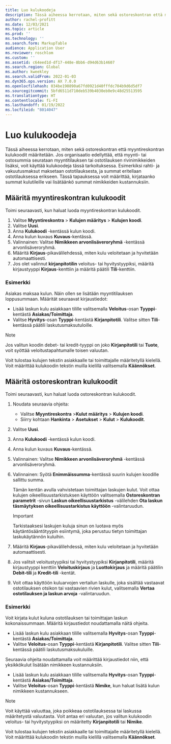 ```yaml
---
title: Luo kulukoodeja
description: Tässä aiheessa kerrotaan, miten sekä ostoreskontran että myyntireskontran kulukoodit määritetään.
author: rachel-profitt
ms.date: 12/03/2021
ms.topic: article
ms.prod: ''
ms.technology: ''
ms.search.form: MarkupTable
audience: Application User
ms.reviewer: roschlom
ms.custom: ''
ms.assetid: c64eed1d-df17-448e-8bb6-d94d63b14607
ms.search.region: Global
ms.author: kweekley
ms.search.validFrom: 2022-01-03
ms.dyn365.ops.version: AX 7.0.0
ms.openlocfilehash: 034be190890a67fd0921d40fffdc704b9d6d5df7
ms.sourcegitcommit: 5bfd6511d710deb539b4030eb0e9c48d25513595
ms.translationtype: HT
ms.contentlocale: fi-FI
ms.lasthandoff: 01/19/2022
ms.locfileid: "8014047"
---
```

# <a name="create-charges-codes"></a>Luo kulukoodeja

Tässä aiheessa kerrotaan, miten sekä ostoreskontran että myyntireskontran kulukoodit määritetään. Jos organisaatio edellyttää, että myynti- tai ostosummia seurataan myyntitilauksen tai ostotilauksen rivinimikkeiden lisäksi, voit käyttää kulukoodeja tässä tarkoituksessa. Esimerkiksi rahti- ja vakuutusmaksut maksetaan ostotilauksesta, ja summat eritellaan ostotilauksessa erikseen. Tässä tapauksessa voit määrittää, kirjataanko summat kulutileille vai lisätäänkö summat nimikkeiden kustannuksiin.

## <a name="set-up-charges-codes-for-accounts-receivable"></a>Määritä myyntireskontran kulukoodit

Toimi seuraavasti, kun haluat luoda myyntireskontran kulukoodit.

1. Valitse **Myyntireskontra** &gt; **Kulujen määritys** &gt; **Kulujen koodi**.
2. Valitse **Uusi**.
3. Anna **Kulukoodi** -kentässä kulun koodi.
3. Anna kulun kuvaus **Kuvaus**-kentässä.
4. Valinnainen: Valitse **Nimikkeen arvonlisäveroryhmä** -kentässä arvonlisäveroryhmä.
5. Määritä **Kirjaus**-pikavälilehdessä, miten kulu veloitetaan ja hyvitetään automaattisesti.
6. Jos olet valinnut **kirjanpitotilin** veloitus- tai hyvitystyypiksi, määritä kirjaustyyppi **Kirjaus**-kenttiin ja määritä päätili **Tili**-kenttiin.

### <a name="example"></a>Esimerkki

Asiakas maksaa kulun. Näin ollen se lisätään myyntitilauksen loppusummaan. Määrität seuraavat kirjaustiedot:

- Lisää laskun kulu asiakkaan tilille valitsemalla **Veloitus**-osan **Tyyppi**-kentästä **Asiakas/Toimittaja**.
- Valitse **Hyvitys**-osan **Tyyppi**-kentästä **Kirjanpitotili**. Valitse sitten **Tili**-kentässä päätili laskutusmaksutuloille.

> [!NOTE]
> Jos valitun koodin debet- tai kredit-tyyppi on joko **Kirjanpitotili** tai **Tuote**, voit syöttää veloitustapahtumalle toisen valuutan.

Voit tulostaa kulujen tekstin asiakkaalle tai toimittajalle määritetyllä kielellä. Voit määrittää kulukoodin tekstin muilla kielillä valitsemalla **Käännökset**.

## <a name="set-up-charges-codes-for-accounts-payable"></a>Määritä ostoreskontran kulukoodit

Toimi seuraavasti, kun haluat luoda ostoreskontran kulukoodit.

1. Noudata seuraavia ohjeita:

    - Valitse **Myyntireskontra** &gt;**Kulut** **määritys** &gt; **Kulujen koodi**.
    - Siirry kohtaan **Hankinta** &gt; **Asetukset** &gt; **Kulut** &gt; **Kulukoodit**.

2. Valitse **Uusi**.
3. Anna **Kulukoodi** -kentässä kulun koodi.
3. Anna kulun kuvaus **Kuvaus**-kentässä.
4. Valinnainen: Valitse **Nimikkeen arvonlisäveroryhmä** -kentässä arvonlisäveroryhmä.
5. Valinnainen: Syötä **Enimmäissumma**-kentässä suurin kulujen koodille sallittu summa.

    Tämän kentän avulla vahvistetaan toimittajan laskujen kulut. Voit ottaa kulujen oikeellisuustarkistuksen käyttöön valitsemalla **Ostoreskontran parametrit** -sivun **Laskun oikeellisuustarkistus** -välilehden **Ota laskun täsmäytyksen oikeellisuustarkistus käyttöön** -valintaruudun.

    > [!IMPORTANT]
    > Tarkistaaksesi laskujen kuluja sinun on luotava myös käytäntösääntötyypin esiintymä, joka perustuu tietyn toimittajan laskukäytännön kuluihin.

6. Määritä **Kirjaus**-pikavälilehdessä, miten kulu veloitetaan ja hyvitetään automaattisesti.
7. Jos valitsit veloitustyypiksi tai hyvitystyypiksi **Kirjanpitotili**, määritä kirjaustyyppi kenttiin **Veloituskirjaus** ja **Luottokirjaus** ja määritä päätilin **Debit-tili** ja **Kredit-tili** -kentät.
8. Voit ottaa käyttöön kuluarvojen vertailun laskulle, joka sisältää vastaavat ostotilauksen otsikon tai vastaavien rivien kulut, valitsemalla **Vertaa ostotilauksen ja laskun arvoja** -valintaruudun.

### <a name="example"></a>Esimerkki

Voit kirjata kulut kuluna ostotilauksen tai toimittajan laskun kokonaissummaan. Määritä kirjaustiedot noudattamalla näitä ohjeita. 

- Lisää laskun kulu asiakkaan tilille valitsemalla **Hyvitys**-osan **Tyyppi**-kentästä **Asiakas/Toimittaja**.
- Valitse **Veloitus**-osan **Tyyppi**-kentästä **Kirjanpitotili**. Valitse sitten **Tili**-kentässä päätili laskutusmaksukuluille.

Seuraavia ohjeita noudattamalla voit määrittää kirjaustiedot niin, että yksikkökulut lisätään nimikkeen kustannuksiin.

- Lisää laskun kulu asiakkaan tilille valitsemalla **Hyvitys**-osan **Tyyppi**-kentästä **Asiakas/Toimittaja**.
- Valitse **Veloitus**-osan **Tyyppi**-kentästä **Nimike**, kun haluat lisätä kulun nimikkeen kustannukseen.

> [!NOTE]
> Voit käyttää valuuttaa, joka poikkeaa ostotilauksessa tai laskussa määritetystä valuutasta. Voit antaa eri valuutan, jos valitun kulukoodin veloitus- tai hyvitystyypiksi on määritetty **Kirjanpitotili** tai **Nimike**.

Voit tulostaa kulujen tekstin asiakkaalle tai toimittajalle määritetyllä kielellä. Voit määrittää kulukoodin tekstin muilla kielillä valitsemalla **Käännökset**.
